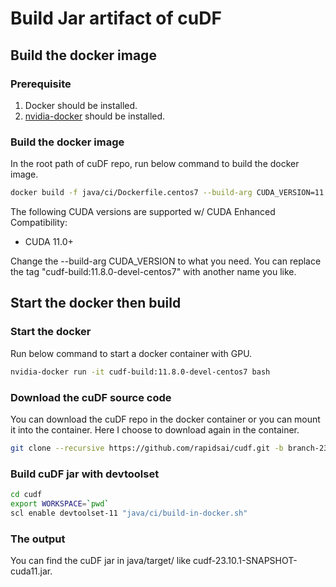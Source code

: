 # Build Jar artifact of cuDF

## Build the docker image

### Prerequisite

1. Docker should be installed.
2. [nvidia-docker](https://github.com/NVIDIA/nvidia-docker) should be installed.

### Build the docker image

In the root path of cuDF repo, run below command to build the docker image.
```bash
docker build -f java/ci/Dockerfile.centos7 --build-arg CUDA_VERSION=11.8.0 -t cudf-build:11.8.0-devel-centos7 .
```

The following CUDA versions are supported w/ CUDA Enhanced Compatibility:
* CUDA 11.0+

Change the --build-arg CUDA_VERSION to what you need.
You can replace the tag "cudf-build:11.8.0-devel-centos7" with another name you like.

## Start the docker then build

### Start the docker

Run below command to start a docker container with GPU.
```bash
nvidia-docker run -it cudf-build:11.8.0-devel-centos7 bash
```

### Download the cuDF source code

You can download the cuDF repo in the docker container or you can mount it into the container.
Here I choose to download again in the container.
```bash
git clone --recursive https://github.com/rapidsai/cudf.git -b branch-23.10
```

### Build cuDF jar with devtoolset

```bash
cd cudf
export WORKSPACE=`pwd`
scl enable devtoolset-11 "java/ci/build-in-docker.sh"
```

### The output

You can find the cuDF jar in java/target/ like cudf-23.10.1-SNAPSHOT-cuda11.jar.
